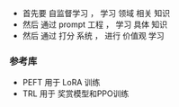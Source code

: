 * 首先要 自监督学习 ， 学习 领域 相关 知识
* 然后 通过 prompt 工程 ， 学习 具体 知识
* 然后 通过 打分 系统 ， 进行 价值观 学习 

### 参考库
* PEFT 用于 LoRA 训练
* TRL 用于 奖赏模型和PPO训练
